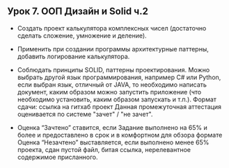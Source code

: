 ## Урок 7. ООП Дизайн и Solid ч.2
* Создать проект калькулятора комплексных чисел (достаточно сделать сложение, умножение и деление).

* Применить при создании программы архитектурные паттерны, добавить логирование калькулятора.

* Соблюдать принципы SOLID, паттерны проектирования.
Можно выбрать другой язык программирования, например C# или Python, если выбран язык, отличный от JAVA, то необходимо написать документ, каким образом можно запустить приложение (что необходимо установить, каким образом запускать и т.п.).
Формат сдачи: ссылка на гитхаб проект
Данная промежуточная аттестация оценивается по системе "зачет" / "не зачет".

* Оценка “Зачтено” ставится, если Задание выполнено на 65% и более и предоставлено в срок и в комфортном для обзора формате
Оценка “Незачтено” выставляется, если выполнено менее 65% проекта, сдан пустой файл, битая ссылка, нерелевантное содержимое присланного.
